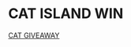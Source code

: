 <!DOCTYPE html>
<html>
  <head> 
    <meta charset="UTF-8">
    <title> CAT ISLAND WIN </title>
    <style>
  body {
  background-image: url('https://cdn.discordapp.com/attachments/933643574111772685/1007772172065972244/unknown.png');
  background-repeat: no-repeat;
}
</style>
  </head>
  <body>
  <h1> CAT ISLAND WIN </h1>
    <a href="discord.gg/catisland">CAT GIVEAWAY</a>
  </body>
</html>
